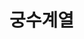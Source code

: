 # 궁수계열

<figure><img src="../../../.gitbook/assets/2 (1).PNG" alt=""><figcaption></figcaption></figure>

<figure><img src="../../../.gitbook/assets/3 (2).PNG" alt=""><figcaption></figcaption></figure>

<figure><img src="../../../.gitbook/assets/4 (1) (1).PNG" alt=""><figcaption></figcaption></figure>

<figure><img src="../../../.gitbook/assets/5.PNG" alt=""><figcaption></figcaption></figure>

<figure><img src="../../../.gitbook/assets/6 (1).PNG" alt=""><figcaption></figcaption></figure>

<figure><img src="../../../.gitbook/assets/7 (2).PNG" alt=""><figcaption></figcaption></figure>

<figure><img src="../../../.gitbook/assets/8.PNG" alt=""><figcaption></figcaption></figure>

<figure><img src="../../../.gitbook/assets/9.PNG" alt=""><figcaption></figcaption></figure>

<figure><img src="../../../.gitbook/assets/10.PNG" alt=""><figcaption></figcaption></figure>

<figure><img src="../../../.gitbook/assets/11.PNG" alt=""><figcaption></figcaption></figure>

<figure><img src="../../../.gitbook/assets/1 (1).PNG" alt=""><figcaption></figcaption></figure>

<figure><img src="../../../.gitbook/assets/2 (2).PNG" alt=""><figcaption></figcaption></figure>

<figure><img src="../../../.gitbook/assets/3 (1).PNG" alt=""><figcaption></figcaption></figure>

<figure><img src="../../../.gitbook/assets/4 (1).PNG" alt=""><figcaption></figcaption></figure>

<figure><img src="../../../.gitbook/assets/5 (1).PNG" alt=""><figcaption></figcaption></figure>

<figure><img src="../../../.gitbook/assets/6.PNG" alt=""><figcaption></figcaption></figure>

<figure><img src="../../../.gitbook/assets/7 (1).PNG" alt=""><figcaption></figcaption></figure>
